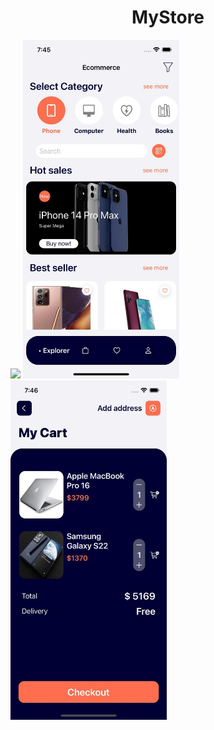 
<h1 align="center">
    MyStore
</h1>


<img src="https://github.com/ArturKondratev/MyStore/blob/main/Screenshots/g1.gif" width="250">   

<img src="https://github.com/ArturKondratev/MyStore/blob/main/Screenshots/photo1.jpeg" width="250"> 
  
<img src="https://github.com/ArturKondratev/MyStore/blob/main/Screenshots/photo3.jpeg" width="250">
